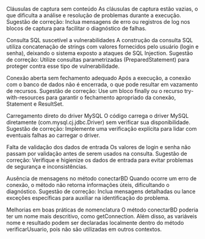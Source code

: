 Cláusulas de captura sem conteúdo
As cláusulas de captura estão vazias, o que dificulta a análise e resolução de problemas durante a execução.
Sugestão de correção: Inclua mensagens de erro ou registros de log nos blocos de captura para facilitar o diagnóstico de falhas.

Consulta SQL suscetível a vulnerabilidades
A construção da consulta SQL utiliza concatenação de strings com valores fornecidos pelo usuário (login e senha), deixando o sistema exposto a ataques de SQL Injection.
Sugestão de correção: Utilize consultas parametrizadas (PreparedStatement) para proteger contra esse tipo de vulnerabilidade.

Conexão aberta sem fechamento adequado
Após a execução, a conexão com o banco de dados não é encerrada, o que pode resultar em vazamento de recursos.
Sugestão de correção: Use um bloco finally ou o recurso try-with-resources para garantir o fechamento apropriado da conexão, Statement e ResultSet.

Carregamento direto do driver MySQL
O código carrega o driver MySQL diretamente (com.mysql.cj.jdbc.Driver) sem verificar sua disponibilidade.
Sugestão de correção: Implemente uma verificação explícita para lidar com eventuais falhas ao carregar o driver.

Falta de validação dos dados de entrada
Os valores de login e senha não passam por validação antes de serem usados na consulta.
Sugestão de correção: Verifique e higienize os dados de entrada para evitar problemas de segurança e inconsistências.

Ausência de mensagens no método conectarBD
Quando ocorre um erro de conexão, o método não retorna informações úteis, dificultando o diagnóstico.
Sugestão de correção: Inclua mensagens detalhadas ou lance exceções específicas para auxiliar na identificação do problema.

Melhorias em boas práticas de nomenclatura
O método conectarBD poderia ter um nome mais descritivo, como getConnection. Além disso, as variáveis nome e resultado podem ser declaradas localmente dentro do método verificarUsuario, pois não são utilizadas em outros contextos.